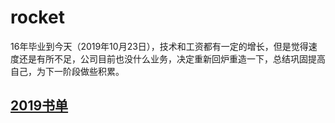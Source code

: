 # rocket

16年毕业到今天（2019年10月23日），技术和工资都有一定的增长，但是觉得速度还是有所不足，公司目前也没什么业务，决定重新回炉重造一下，总结巩固提高自己，为下一阶段做些积累。

## [2019书单](https://github.com/5201314999/rocket/issues/1)
